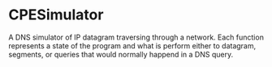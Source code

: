 CPESimulator
=============

A DNS simulator of IP datagram traversing through a network. Each function represents a state of the program and what is perform either to datagram, segments, or queries that would normally happend in a DNS query. 
